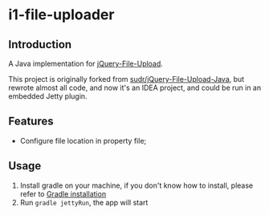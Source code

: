 # i1-file-uploader

## Introduction
A Java implementation for [jQuery-File-Upload](https://github.com/blueimp/jQuery-File-Upload).

This project is originally forked from [sudr/jQuery-File-Upload-Java](https://github.com/sudr/jQuery-File-Upload-Java), but rewrote almost all code, and now it's an IDEA project, and could be run in an embedded Jetty plugin.

## Features
* Configure file location in property file;

## Usage

1. Install gradle on your machine, if you don't know how to install, please refer to [Gradle installation](http://www.gradle.org/installation)
2. Run `gradle jettyRun`, the app will start

